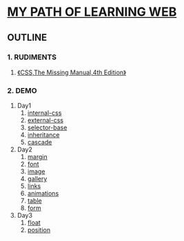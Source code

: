 # [MY PATH OF LEARNING WEB](https://kunduin.github.io/Web-Begin/)

## OUTLINE

### 1. RUDIMENTS

1. [《CSS,The Missing Manual,4th Edition》](https://www.amazon.cn/dp/B013VQ7N2M/ref=sr_1_fkmr0_3?ie=UTF8&qid=1516639601&sr=8-3-fkmr0&keywords=CSS%2CThe+Missing+Manual%2C4th+Edition)

### 2. DEMO

1. Day1 
   1. [internal-css](https://kunduin.github.io/Web-Begin/day1/internal-css/internal-css.html)
   2. [external-css](https://kunduin.github.io/Web-Begin/day1/external-css/external-css.html)
   3. [selector-base](https://kunduin.github.io/Web-Begin/day1/selector/selector.html)
   4. [inheritance](https://kunduin.github.io/Web-Begin/day1/inheritance/inheritance.html)
   5. [cascade](https://kunduin.github.io/Web-Begin/day1/cascade/cascade.html)
2. Day2
   1. [margin](https://kunduin.github.io/Web-Begin/day2/margins/margin.html)
   2. [font](https://kunduin.github.io/Web-Begin/day2/font/font.html)
   3. [image](https://kunduin.github.io/Web-Begin/day2/image/image.html)
   4. [gallery](https://kunduin.github.io/Web-Begin/day2/gallery/gallery.html)
   5. [links](https://kunduin.github.io/Web-Begin/day2/links/links.html)
   6. [animations](https://kunduin.github.io/Web-Begin/day2/animations/animations.html)
   7. [table](https://kunduin.github.io/Web-Begin/day2/table/table.html)
   8. [form](https://kunduin.github.io/Web-Begin/day2/form/form.html)
3. Day3
   1. [float](https://kunduin.github.io/Web-Begin/day3/float/float.html)
   2. [position](https://kunduin.github.io/Web-Begin/day3/position/position.html)


